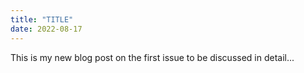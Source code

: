 ```yaml
---
title: "TITLE"
date: 2022-08-17
---
```


This is my new blog post on the first issue to be discussed in detail...

